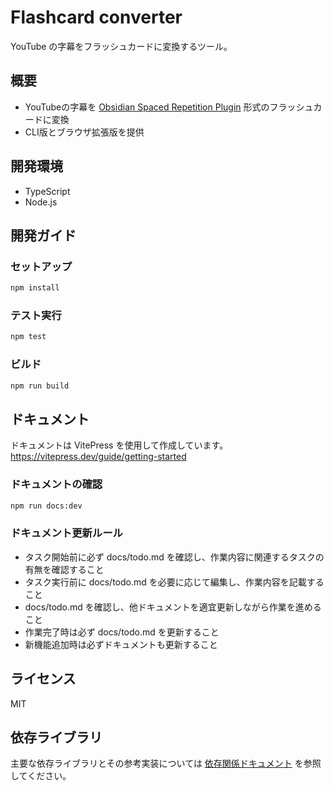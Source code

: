 # Flashcard converter

YouTube の字幕をフラッシュカードに変換するツール。

## 概要

- YouTubeの字幕を [Obsidian Spaced Repetition Plugin](https://github.com/st3v3nmw/obsidian-spaced-repetition/) 形式のフラッシュカードに変換
- CLI版とブラウザ拡張版を提供

## 開発環境

- TypeScript
- Node.js

## 開発ガイド

### セットアップ

```bash
npm install
```

### テスト実行

```bash
npm test
```

### ビルド

```bash
npm run build
```

## ドキュメント

ドキュメントは VitePress を使用して作成しています。
https://vitepress.dev/guide/getting-started

### ドキュメントの確認

```bash
npm run docs:dev
```

### ドキュメント更新ルール

- タスク開始前に必ず docs/todo.md を確認し、作業内容に関連するタスクの有無を確認すること
- タスク実行前に docs/todo.md を必要に応じて編集し、作業内容を記載すること
- docs/todo.md を確認し、他ドキュメントを適宜更新しながら作業を進めること
- 作業完了時は必ず docs/todo.md を更新すること
- 新機能追加時は必ずドキュメントも更新すること

## ライセンス

MIT

## 依存ライブラリ

主要な依存ライブラリとその参考実装については [依存関係ドキュメント](docs/guide/dependencies.md) を参照してください。
